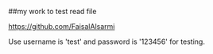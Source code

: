 
##my work to test read file

https://github.com/FaisalAlsarmi

Use username is 'test' and password is '123456' for testing.
